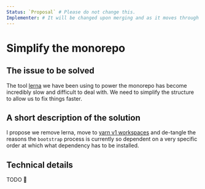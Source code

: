 ```yaml
---
Status: `Proposal` # Please do not change this.
Implementer: # It will be changed upon merging and as it moves through the RFC stages
---
```


# Simplify the monorepo

## The issue to be solved

The tool [lerna](https://lerna.js.org/) we have been using to power the monorepo has become incredibly slow and difficult to deal with.
We need to simplify the structure to allow us to fix things faster.

## A short description of the solution

I propose we remove lerna, move to [yarn v1 workspaces](https://classic.yarnpkg.com/en/docs/workspaces/) and de-tangle the reasons the `bootstrap` process is currently so dependent on a very specific order at which what dependency has to be installed.

## Technical details

TODO 😬
